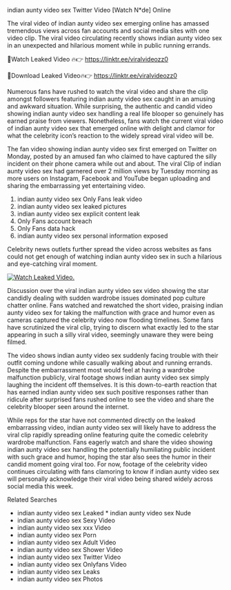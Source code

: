 ﻿indian aunty video sex Twitter Video [Watch N*de] Online

The viral video of ﻿indian aunty video sex emerging online has amassed tremendous views across fan accounts and social media sites with one video clip. The viral video circulating recently shows ﻿indian aunty video sex in an unexpected and hilarious moment while in public running errands. 

🔴Watch Leaked Video 🔥👉  https://linktr.ee/viralvideozz0 

🔴Download Leaked Video🔥👉  https://linktr.ee/viralvideozz0 

Numerous fans have rushed to watch the viral video and share the clip amongst followers featuring ﻿indian aunty video sex caught in an amusing and awkward situation. While surprising, the authentic and candid video showing ﻿indian aunty video sex handling a real life blooper so genuinely has earned praise from viewers. Nonetheless, fans watch the current viral video of ﻿indian aunty video sex that emerged online with delight and clamor for what the celebrity icon’s reaction to the widely spread viral video will be.

The fan video showing ﻿indian aunty video sex first emerged on Twitter on Monday, posted by an amused fan who claimed to have captured the silly incident on their phone camera while out and about. The viral Clip of ﻿indian aunty video sex had garnered over 2 million views by Tuesday morning as more users on Instagram, Facebook and YouTube began uploading and sharing the embarrassing yet entertaining video. 

1. ﻿indian aunty video sex Only Fans leak video
2. ﻿indian aunty video sex leaked pictures
3. ﻿indian aunty video sex explicit content leak
4. Only Fans account breach
5. Only Fans data hack
6. ﻿indian aunty video sex personal information exposed

Celebrity news outlets further spread the video across websites as fans could not get enough of watching ﻿indian aunty video sex in such a hilarious and eye-catching viral moment. 

[![Watch Leaked Video.](https://miro.medium.com/v2/resize:fit:828/format:webp/1*cilzJN44JGOrTw9NJCrNHA.gif "Watch Leaked Video")](https://linktr.ee/viralvideozz0)

Discussion over the viral ﻿indian aunty video sex video showing the star candidly dealing with sudden wardrobe issues dominated pop culture chatter online. Fans watched and rewatched the short video, praising ﻿indian aunty video sex for taking the malfunction with grace and humor even as cameras captured the celebrity video now flooding timelines. Some fans have scrutinized the viral clip, trying to discern what exactly led to the star appearing in such a silly viral video, seemingly unaware they were being filmed.

The video shows ﻿indian aunty video sex suddenly facing trouble with their outfit coming undone while casually walking about and running errands. Despite the embarrassment most would feel at having a wardrobe malfunction publicly, viral footage shows ﻿indian aunty video sex simply laughing the incident off themselves. It is this down-to-earth reaction that has earned ﻿indian aunty video sex such positive responses rather than ridicule after surprised fans rushed online to see the video and share the celebrity blooper seen around the internet.  

While reps for the star have not commented directly on the leaked embarrassing video, ﻿indian aunty video sex will likely have to address the viral clip rapidly spreading online featuring quite the comedic celebrity wardrobe malfunction. Fans eagerly watch and share the video showing ﻿indian aunty video sex handling the potentially humiliating public incident with such grace and humor, hoping the star also sees the humor in their candid moment going viral too. For now, footage of the celebrity video continues circulating with fans clamoring to know if ﻿indian aunty video sex will personally acknowledge their viral video being shared widely across social media this week.

Related Searches
* ﻿indian aunty video sex Leaked
﻿* indian aunty video sex Nude
* ﻿indian aunty video sex Sexy Video
* ﻿indian aunty video sex xxx Video
* ﻿indian aunty video sex Porn
* ﻿indian aunty video sex Adult Video
* ﻿indian aunty video sex Shower Video
* ﻿indian aunty video sex Twitter Video
* ﻿indian aunty video sex Onlyfans Video
* ﻿indian aunty video sex Leaks
* ﻿indian aunty video sex Photos
